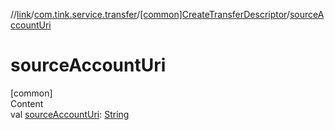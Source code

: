 //[link](../../index.md)/[com.tink.service.transfer](../index.md)/[[common]CreateTransferDescriptor](index.md)/[sourceAccountUri](source-account-uri.md)



# sourceAccountUri  
[common]  
Content  
val [sourceAccountUri](source-account-uri.md): [String](https://kotlinlang.org/api/latest/jvm/stdlib/kotlin/-string/index.html)  




